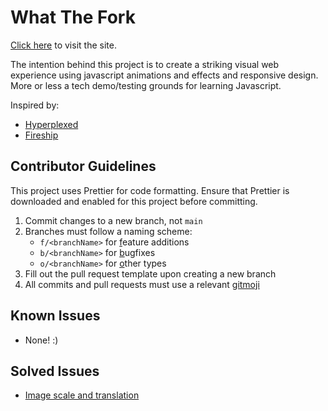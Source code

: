 # What The Fork

[Click here](https://adamcockell1.github.io/what-the-fork/) to visit the site.

The intention behind this project is to create a striking visual web experience using javascript animations and effects and responsive design. More or less a tech demo/testing grounds for learning Javascript.

Inspired by:

-   [Hyperplexed](https://www.youtube.com/@Hyperplexed)
-   [Fireship](https://www.youtube.com/@Fireship)

## Contributor Guidelines

This project uses Prettier for code formatting. Ensure that Prettier is downloaded and enabled for this project before committing.

1. Commit changes to a new branch, not `main`
2. Branches must follow a naming scheme:
    - `f/<branchName>` for <u>f</u>eature additions
    - `b/<branchName>` for <u>b</u>ugfixes
    - `o/<branchName>` for <u>o</u>ther types
3. Fill out the pull request template upon creating a new branch
4. All commits and pull requests must use a relevant [gitmoji](https://gitmoji.dev/)

## Known Issues

-   None! :)

## Solved Issues

-   [Image scale and translation](https://stackoverflow.com/questions/76658650/javascript-scale-and-translate-image-from-center-of-window-to-fixed-position)
